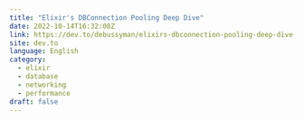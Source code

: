 ```yaml
---
title: "Elixir's DBConnection Pooling Deep Dive"
date: 2022-10-14T16:32:08Z
link: https://dev.to/debussyman/elixirs-dbconnection-pooling-deep-dive-273l?utm_medium=RSS&utm_source=news.12bit.vn
site: dev.to
language: English
category:
  - elixir
  - database
  - networking
  - performance
draft: false
---
```

